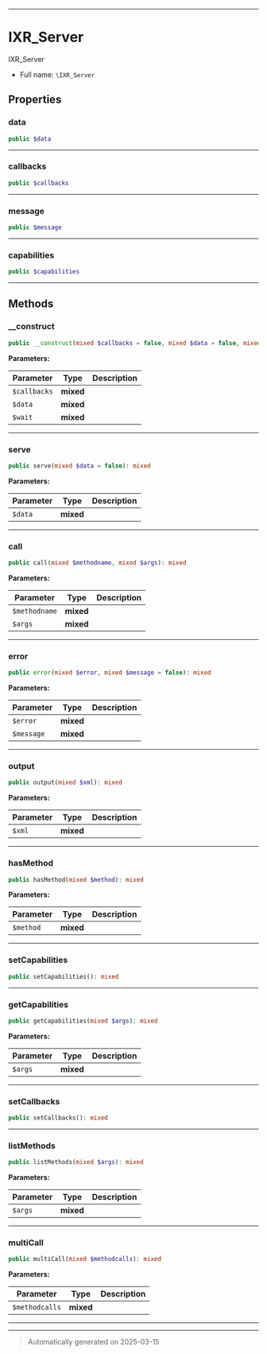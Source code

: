***

# IXR_Server

IXR_Server



* Full name: `\IXR_Server`



## Properties


### data



```php
public $data
```






***

### callbacks



```php
public $callbacks
```






***

### message



```php
public $message
```






***

### capabilities



```php
public $capabilities
```






***

## Methods


### __construct



```php
public __construct(mixed $callbacks = false, mixed $data = false, mixed $wait = false): mixed
```








**Parameters:**

| Parameter | Type | Description |
|-----------|------|-------------|
| `$callbacks` | **mixed** |  |
| `$data` | **mixed** |  |
| `$wait` | **mixed** |  |





***

### serve



```php
public serve(mixed $data = false): mixed
```








**Parameters:**

| Parameter | Type | Description |
|-----------|------|-------------|
| `$data` | **mixed** |  |





***

### call



```php
public call(mixed $methodname, mixed $args): mixed
```








**Parameters:**

| Parameter | Type | Description |
|-----------|------|-------------|
| `$methodname` | **mixed** |  |
| `$args` | **mixed** |  |





***

### error



```php
public error(mixed $error, mixed $message = false): mixed
```








**Parameters:**

| Parameter | Type | Description |
|-----------|------|-------------|
| `$error` | **mixed** |  |
| `$message` | **mixed** |  |





***

### output



```php
public output(mixed $xml): mixed
```








**Parameters:**

| Parameter | Type | Description |
|-----------|------|-------------|
| `$xml` | **mixed** |  |





***

### hasMethod



```php
public hasMethod(mixed $method): mixed
```








**Parameters:**

| Parameter | Type | Description |
|-----------|------|-------------|
| `$method` | **mixed** |  |





***

### setCapabilities



```php
public setCapabilities(): mixed
```












***

### getCapabilities



```php
public getCapabilities(mixed $args): mixed
```








**Parameters:**

| Parameter | Type | Description |
|-----------|------|-------------|
| `$args` | **mixed** |  |





***

### setCallbacks



```php
public setCallbacks(): mixed
```












***

### listMethods



```php
public listMethods(mixed $args): mixed
```








**Parameters:**

| Parameter | Type | Description |
|-----------|------|-------------|
| `$args` | **mixed** |  |





***

### multiCall



```php
public multiCall(mixed $methodcalls): mixed
```








**Parameters:**

| Parameter | Type | Description |
|-----------|------|-------------|
| `$methodcalls` | **mixed** |  |





***


***
> Automatically generated on 2025-03-15
